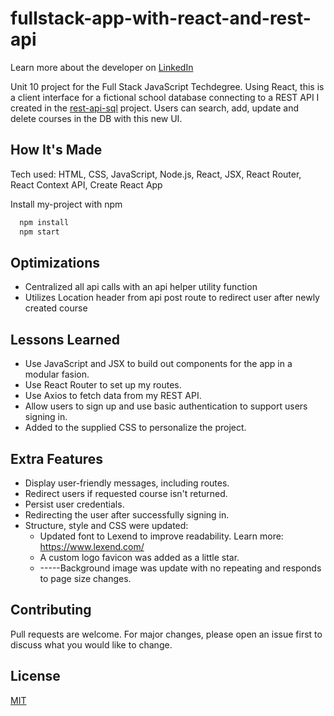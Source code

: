 # fullstack-app-with-react-and-rest-api
Learn more about the developer on <a href="https://www.linkedin.com/in/tamarabuilds/" target="_blank">LinkedIn</a>

Unit 10 project for the Full Stack JavaScript Techdegree. Using React, this is a client interface for a fictional school database connecting to a REST API I created in the <a href="https://github.com/tamarabuilds/rest-api-sql" target="_blank">rest-api-sql</a> project. Users can search, add, update and delete courses in the DB with this new UI.

## How It's Made

Tech used: HTML, CSS, JavaScript, Node.js, React, JSX, React Router, React Context API, Create React App

Install my-project with npm

```bash
  npm install
  npm start
```

## Optimizations

 * Centralized all api calls with an api helper utility function
 * Utilizes Location header from api post route to redirect user after newly created course


## Lessons Learned

 * Use JavaScript and JSX to build out components for the app in a modular fasion.
 * Use React Router to set up my routes.
 * Use Axios to fetch data from my REST API.
 * Allow users to sign up and use basic authentication to support users signing in.
 * Added to the supplied CSS to personalize the project.


## Extra Features

* Display user-friendly messages, including routes.
* Redirect users if requested course isn't returned.
* Persist user credentials.
* Redirecting the user after successfully signing in.
* Structure, style and CSS were updated:
  * Updated font to Lexend to improve readability. Learn more: https://www.lexend.com/
  * A custom logo favicon was added as a little star.
  * -----Background image was update with no repeating and responds to page size changes.


## Contributing

Pull requests are welcome. For major changes, please open an issue first to discuss what you would like to change.


## License

[MIT](https://choosealicense.com/licenses/mit/)
